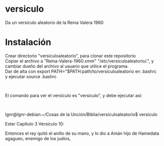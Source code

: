 # versiculo
Da un versículo aleatorio de la Reina Valera 1960
<br />
# Instalación
Crear directorio "versiculoaleatorio", para clonar este repositorio
<br />
Copiar el archivo a "Reina-Valera-1960.xmm" "/etc/versiculoaleatorio/.", y cambiar dueño del archivo al usuario que utilice el programa.
<br />
Dar de alta con 
export PATH="$PATH:path/to/versiculoaleatorio
en .bashrc
y ejecutar
source .bashrc

<br />

El comando para ver el versículo es "versiculo", y debe ejecutar así:

<br />

lgnr@lgnr-debian:~/Cosas de la Unción/Biblia/versiculoaleatorio$ versiculo

Ester Capítulo 3 Versículo 10:


Entonces el rey quitó el
anillo de su mano, y lo dio a
Amán hijo de Hamedata agagueo,
enemigo de los judíos,
